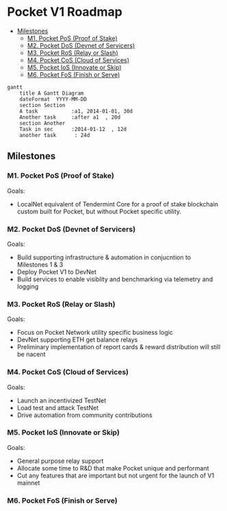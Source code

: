# Pocket V1 Roadmap <!-- omit in toc -->

- [Milestones](#milestones)
  - [M1. Pocket PoS (Proof of Stake)](#m1-pocket-pos-proof-of-stake)
  - [M2. Pocket DoS (Devnet of Servicers)](#m2-pocket-dos-devnet-of-servicers)
  - [M3. Pocket RoS (Relay or Slash)](#m3-pocket-ros-relay-or-slash)
  - [M4. Pocket CoS (Cloud of Services)](#m4-pocket-cos-cloud-of-services)
  - [M5. Pocket IoS (Innovate or Skip)](#m5-pocket-ios-innovate-or-skip)
  - [M6. Pocket FoS (Finish or Serve)](#m6-pocket-fos-finish-or-serve)

```mermaid
gantt
    title A Gantt Diagram
    dateFormat  YYYY-MM-DD
    section Section
    A task           :a1, 2014-01-01, 30d
    Another task     :after a1  , 20d
    section Another
    Task in sec      :2014-01-12  , 12d
    another task      : 24d
```

## Milestones

### M1. Pocket PoS (Proof of Stake)

Goals:

- LocalNet equivalent of Tendermint Core for a proof of stake blockchain custom built for Pocket, but without Pocket specific utility.

### M2. Pocket DoS (Devnet of Servicers)

Goals:

- Build supporting infrastructure & automation in conjucntion to Milestones 1 & 3
- Deploy Pocket V1 to DevNet
- Build services to enable visiblity and benchmarking via telemetry and logging

### M3. Pocket RoS (Relay or Slash)

Goals:

- Focus on Pocket Network utility specific business logic
- DevNet supporting ETH get balance relays
- Preliminary implementation of report cards & reward distribution will still be nacent

### M4. Pocket CoS (Cloud of Services)

Goals:

- Launch an incentivized TestNet
- Load test and attack TestNet
- Drive automation from community contributions

### M5. Pocket IoS (Innovate or Skip)

Goals:

- General purpose relay support
- Allocate some time to R&D that make Pocket unique and performant
- Cut any features that are important but not urgent for the launch of V1 mainnet

### M6. Pocket FoS (Finish or Serve)
